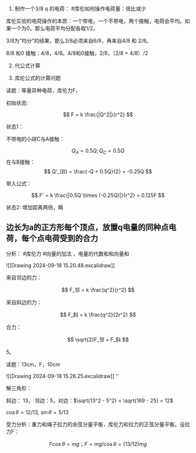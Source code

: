 
1. 制作一个3/8 q 的电荷： 
#库伦如何操作电荷量：倍比减少

库伦实验的电荷操作的本质：一个带电，一个不带电，两个接触，电荷会平均。如果一个为0，那么电荷平均分配各取1/2。

3/8为“均分”的结果，那么3/8必须来自6/8，再来自4/8 和 2/8。

8/8 和0 接触：4/8，4/8。4/8和0接触，2/8，（2/8 + 4/8）/2

2. 代公式计算

3. 库伦公式的计算问题

读题：等量异种电荷，库伦力F，

初始状态:

$$
F = k \frac{|Q^2|}{r^2}
$$

状态1：

不带电的小球C与A接触：

$$
Q_A = 0.5Q; Q_C = 0.5Q
$$
在与B接触：
$$
Q'_{B} = \frac{-Q + 0.5Q}{2} = -0.25Q
$$

带入公式：

$$
F' = k \frac{|0.5Q \times (-0.25Q)|}{r^2} = 0.125F
$$

状态2: 增加距离两倍，略

## 边长为a的正方形每个顶点，放置q电量的同种点电荷，每个点电荷受到的合力

分析： #库伦力 #向量的加法 ，电量的代数和和向量和

![[Drawing 2024-09-18 15.20.48.excalidraw]]


来自邻边的力：

$$
F_邻 = k \frac{q^2}{r^2}
$$

来自斜边的力：

$$
F_斜 = k \frac{q^2}{2r^2}
$$

合力：

$$
\sqrt{2}F_邻 + F_斜
$$

5。 

读题：13cm，F，10cm

![[Drawing 2024-09-18 15.26.25.excalidraw]]
''

解三角形：

斜边： 13， 邻边：5，对边：$\sqrt{13^2 - 5^2} = \sqrt{169 - 25} = 12$

$\cos \theta = 12/13$, $\sin \theta = 5/13$


受力分析：重力和绳子拉力的余弦分量平衡，库伦力和拉力的正弦分量平衡。设拉力F： 


$$
F \cos \theta = mg； F = mg/{\cos \theta} = (13/12) mg
$$

